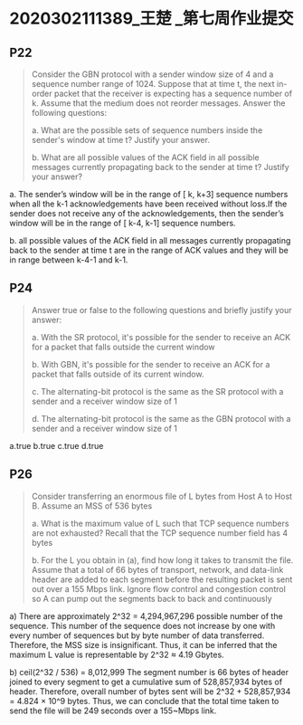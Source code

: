 # 2020302111389_王楚 _第七周作业提交



## P22

> Consider the GBN protocol with a sender window size of 4 and a sequence number range of 1024. Suppose that at time t, the next in-order packet that the receiver is expecting has a sequence number of k. Assume that the medium does not reorder messages. Answer the following questions:
>
> a. What are the possible sets of sequence numbers inside the sender's window at time t? Justify your answer.
>
> b. What are all possible values of the ACK field in all possible messages currently propagating back to the sender at time t? Justify your answer?

a. The sender’s window will be in the range of [ k, k+3] sequence numbers when all the k-1 acknowledgements have been received without loss.If the sender does not receive any of the acknowledgements, then the sender’s window will be in the range of [ k-4, k-1] sequence numbers.

b. all possible values of the ACK field in all messages currently propagating back to the sender at time t are in the range of ACK values and they will be in range between k-4-1 and k-1.



## P24

> Answer true or false to the following questions and briefly justify your answer:
>
> a. With the SR protocol, it's possible for the sender to receive an ACK for a packet that falls outside the current window
>
> b. With GBN, it's possible for the sender to receive an ACK for a packet that falls outside of its current window.
>
> c. The alternating-bit protocol is the same as the SR protocol with a sender and a receiver window size of 1
>
> d. The alternating-bit protocol is the same as the GBN protocol with a sender and a receiver window size of 1

a.true b.true c.true d.true



## P26

> Consider transferring an enormous file of L bytes from Host A to Host B. Assume an MSS of 536 bytes
>
> a. What is the maximum value of L such that TCP sequence numbers are not exhausted? Recall that the TCP sequence number field has 4 bytes
>
> b. For the L you obtain in (a), find how long it takes to transmit the file. Assume that a total of 66 bytes of transport, network, and data-link header are added to each segment before the resulting packet is sent out over a  155 Mbps link. Ignore flow control and congestion control so A can pump  out the segments back to back and continuously

a)  There are approximately  2^32 = 4,294,967,296 possible number of the sequence. This number of the sequence does not increase by one with every number of sequences but by byte number of data transferred. Therefore, the MSS size is insignificant. Thus, it can be inferred that the maximum L value is representable by 2^32 ≈ 4.19 Gbytes.

 b)  ceil(2^32 / 536) = 8,012,999 The segment number is 66 bytes of header joined to every segment to get a cumulative sum of 528,857,934 bytes of header. Therefore, overall number of bytes sent will be 2^32 + 528,857,934 =  4.824 × 10^9 bytes.  Thus, we can conclude that the total time taken to send the file will be 249 seconds over a 155~Mbps link. 